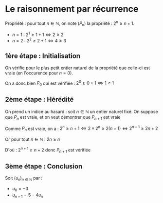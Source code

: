 # Le raisonnement par récurrence

Propriété : pour tout $n \in \mathbb N$, on note $(P_n)$ la propriété : $2^n \geq n + 1$.

- $n = 1$ : $2^1 \geq 1 + 1 \Leftrightarrow 2 \geq 2$
- $n = 2$ : $2^2 \geq 2 + 1 \Leftrightarrow 4 \geq 3$

## 1ère étape : Initialisation

On vérifie pour le plus petit entier naturel de la propriété que celle-ci est vraie (en l'occurence pour $n = 0$).

On a donc bien $P_0$ qui est vérifiée : $2^0 \geq 0 + 1 \Leftrightarrow 1 \geq 1$

## 2ème étape : Hérédité

On prend un indice au hasard : soit $n \in \mathbb N$ un entier naturel fixé. On suppose que $P_n$ est vraie, et on veut démontrer que $P_{n+1}$ est vraie

Comme $P_n$ est vraie, on a : $2^n \geq n + 1 \Leftrightarrow 2 \times 2^n \geq 2(n+1) \Leftrightarrow 2^{n+1} \geq 2n + 2$

Or pour tout $n \in \mathbb N$ : $2n \geq n$

D'où : $2^{n+1} \geq n + 2$ donc $P_{n+1}$ est vérifiée

## 3ème étape : Conclusion

Soit $(u_n) _ {n \in \mathbb N}$ par :

- $u_0 = -3$
- $u_{n+1} = 5 - 4u_n$


